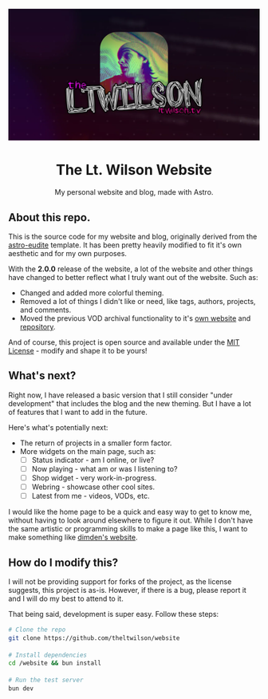 ![Showcase Card](/public/static/twitter-card.webp)

<div align="center">

# The Lt. Wilson Website
My personal website and blog, made with Astro.

</div>

## About this repo.

This is the source code for my website and blog, originally derived from the [astro-eudite](https://github.com/jktrn/astro-erudite) template. It has been pretty heavily modified to fit it's own aesthetic and for my own purposes.

With the **2.0.0** release of the website, a lot of the website and other things have changed to better reflect what I truly want out of the website. Such as:  

* Changed and added more colorful theming.
* Removed a lot of things I didn't like or need, like tags, authors, projects, and comments.
* Moved the previous VOD archival functionality to it's [own website](https://vods.ltwilson.tv) and [repository](https://github.com/theltwilson/vod-archive).

And of course, this project is open source and available under the [MIT License](LICENSE) - modify and shape it to be yours!

## What's next?

Right now, I have released a basic version that I still consider "under development" that includes the blog and the new theming. But I have a lot of features that I want to add in the future.

Here's what's potentially next:

* The return of projects in a smaller form factor.
* More widgets on the main page, such as:
    * ☐ Status indicator - am I online, or live?
    * ☐ Now playing - what am or was I listening to?
    * ☐ Shop widget - very work-in-progress.
    * ☐ Webring - showcase other cool sites.
    * ☐ Latest from me - videos, VODs, etc.

I would like the home page to be a quick and easy way to get to know me, without having to look around elsewhere to figure it out. While I don't have the same artistic or programming skills to make a page like this, I want to make something like [dimden's website](https://dimden.dev).

## How do I modify this?

I will not be providing support for forks of the project, as the license suggests, this project is as-is. However, if there is a bug, please report it and I will do my best to attend to it.

That being said, development is super easy. Follow these steps:

```sh
# Clone the repo
git clone https://github.com/theltwilson/website

# Install dependencies
cd /website && bun install

# Run the test server
bun dev
```